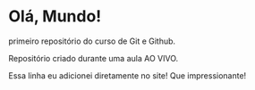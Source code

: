 # Olá, Mundo!
 primeiro repositório do curso de Git e Github.

Repositório criado durante uma aula AO VIVO.

Essa linha eu adicionei diretamente no site! Que impressionante!
